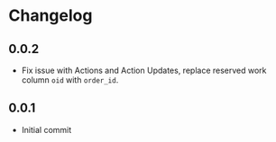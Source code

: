 # Changelog

## 0.0.2
  * Fix issue with Actions and Action Updates, replace reserved work column `oid` with `order_id`.

## 0.0.1
  * Initial commit
